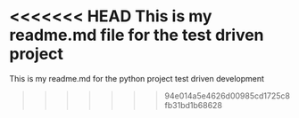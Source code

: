 <<<<<<< HEAD
This is my readme.md file for the test driven project
=======
This is my readme.md for the python project test driven development
>>>>>>> 94e014a5e4626d00985cd1725c8fb31bd1b68628
